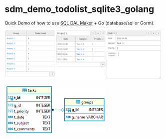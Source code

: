 # sdm_demo_todolist_sqlite3_golang
Quick Demo of how to use [SQL DAL Maker](https://github.com/panedrone/sqldalmaker) + Go (database/sql or Gorm).

![demo-go.png](demo-go.png)

![erd.png](erd.png)
